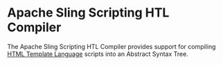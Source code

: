Apache Sling Scripting HTL Compiler
====
The Apache Sling Scripting HTL Compiler provides support for compiling [HTML Template Language](https://github.com/Adobe-Marketing-Cloud/htl-spec) scripts into an Abstract Syntax Tree.
